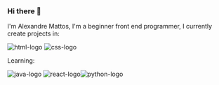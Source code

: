 ### Hi there 👋

I'm Alexandre Mattos, I'm a beginner front end programmer, I currently create projects in:

<img src="https://icongr.am/devicon/html5-original-wordmark.svg?size=50&color=currentColor" alt="html-logo"/> <img src="https://icongr.am/devicon/css3-original-wordmark.svg?size=50&color=currentColor" alt="css-logo"/>


Learning:

<img src="https://icongr.am/devicon/javascript-original.svg?size=50&color=currentColor" alt="java-logo"/> <img src="https://icongr.am/devicon/react-original-wordmark.svg?size=50&color=currentColor" alt="react-logo"/><img src="https://icongr.am/devicon/python-original.svg?size=50&color=currentColor" alt="python-logo"/>






